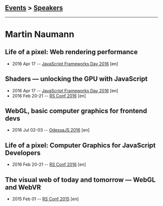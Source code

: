## [Events](../README.md) > [Speakers](../speakers.md)
---

# Martin Naumann

## Life of a pixel: Web rendering performance
- 2016 Apr 17 -- [JavaScript Frameworks Day 2016](https://frameworksdays.com/event/js-frameworks-day-2016/review/web-rendering-performance) [en]   
## Shaders — unlocking the GPU with JavaScript
- 2016 Apr 17 -- [JavaScript Frameworks Day 2016](https://frameworksdays.com/event/js-frameworks-day-2016/review/shaders-unlocking-gpu-with-js) [en]   
- 2016 Feb 20-21 -- [RS Conf 2016](https://www.youtube.com/watch?v=dugISU2d4SM&t=2598s) [en]   
## WebGL, basic computer graphics for frontend devs
- 2016 Jul 02-03 -- [OdessaJS 2016](https://youtu.be/9VvMFz0-DKE) [en]   
## Life of a pixel: Computer Graphics for JavaScript Developers
- 2016 Feb 20-21 -- [RS Conf 2016](https://www.youtube.com/watch?v=ocjCbVe89Kw) [en]   
## The visual web of today and tomorrow — WebGL and WebVR
- 2015 Feb 01 -- [RS Conf 2015](https://www.youtube.com/watch?v=9bhPyGVp3iA) [en]   
